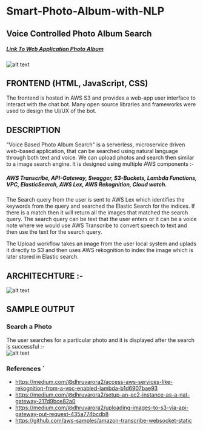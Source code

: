 # Smart-Photo-Album-with-NLP

## Voice Controlled Photo Album Search

##### [Link To Web Application Photo Album](https://voice-controlled-photo.s3.amazonaws.com/index.html)

![alt text](/images/ApplicationUI.png)

## FRONTEND (HTML, JavaScript, CSS)
The frontend is hosted in AWS S3 and provides a web-app user interface to interact with the chat bot. Many open source libraries and frameworks were used to design the UI/UX of the bot. 

## DESCRIPTION

"Voice Based Photo Album Search" is a serverless, microservice driven web-based application, that can be searched using natural language
through both text and voice. We can upload photos and search then similar to a image search engine. It is designed using multiple AWS components :-
##### AWS Transcribe, API-Gateway, Swagger, S3-Buckets, Lambda Functions, VPC, ElasticSearch, AWS Lex, AWS Rekognition, Cloud watch.

The Search query from the user is sent to AWS Lex which identifies the keywords from the query and searched the Elastic Search for the indices. If there is a match then it will return all the images that matched the search query. The search query can be text that the user enters or it can be a voice note where we would use AWS Transcribe to convert speech to text and then use the text for the search query.

The Upload workflow takes an image from the user local system and uplads it directly to S3 and then uses AWS rekognition to index the image which is later stored in Elastic search.

## ARCHITECHTURE :- 
![alt text](/images/ArchitectureDiagram.png)

## SAMPLE OUTPUT 
### Search a Photo
The user searches for a particular photo and it is displayed after the search is successful :-  
![alt text](/images/SeachOutput.png)


### References `
- https://medium.com/@dhruvarora2/access-aws-services-like-rekognition-from-a-vpc-enabled-lambda-b1d6907bae93
- https://medium.com/@dhruvarora2/setup-an-ec2-instance-as-a-nat-gateway-217d9bce82a0
- https://medium.com/@dhruvarora2/uploading-images-to-s3-via-api-gateway-put-request-435a774bcdb8
- https://github.com/aws-samples/amazon-transcribe-websocket-static

